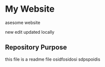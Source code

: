 # My Website

asesome website


new edit
updated locally
## Repository Purpose

this file is a readme file
osidfosidosi
sdpspoidis